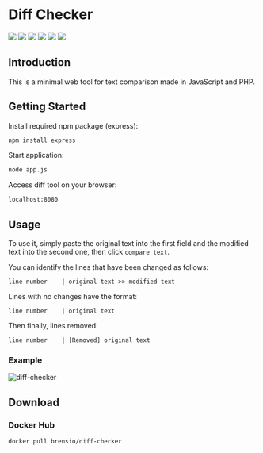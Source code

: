 # Diff Checker
[![](https://img.shields.io/docker/pulls/brensio/diff-checker?style=for-the-badge)](https://hub.docker.com/r/brensio/diff-checker)
[![](https://img.shields.io/github/release/brensio/diff-checker?style=for-the-badge)](https://github.com/brensio/diff-checker/releases)
[![](https://img.shields.io/github/license/brensio/diff-checker?style=for-the-badge)](https://github.com/brensio/diff-checker/blob/master/LICENSE)
[![](https://img.shields.io/github/issues/brensio/diff-checker?style=for-the-badge)](https://github.com/brensio/diff-checker/issues)
[![](https://img.shields.io/github/forks/brensio/diff-checker?style=for-the-badge)](https://github.com/brensio/diff-checker/network/members)
[![](https://img.shields.io/github/stars/brensio/diff-checker?style=for-the-badge)](https://github.com/brensio/diff-checker/stargazers)

## Introduction

This is a minimal web tool for text comparison made in JavaScript and PHP. 

## Getting Started

Install required npm package (express):
```bash
npm install express
```

Start application:
```bash
node app.js
```

Access diff tool on your browser:
```html
localhost:8080
```

## Usage

To use it, simply paste the original text into the first field and the modified text into the second one, then click `compare text`.

You can identify the lines that have been changed as follows:
```
line number    | original text >> modified text
```

Lines with no changes have the format:
```
line number    | original text
```

Then finally, lines removed:
```
line number    | [Removed] original text
```

### Example

![diff-checker](https://i.imgur.com/MtffLvK.png)

## Download

### Docker Hub

```
docker pull brensio/diff-checker
```
